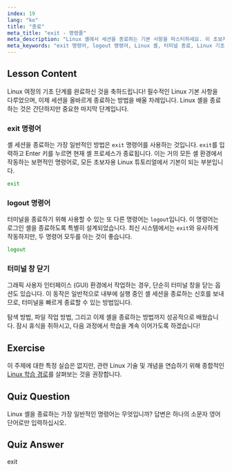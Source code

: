 ```yaml
---
index: 19
lang: "ko"
title: "종료"
meta_title: "exit - 명령줄"
meta_description: "Linux 셸에서 세션을 종료하는 기본 사항을 마스터하세요. 이 초보자용 Linux 튜토리얼은 깔끔한 터미널 종료를 위해 'exit' 및 'logout' 명령을 사용하는 방법을 다룹니다."
meta_keywords: "exit 명령어, logout 명령어, Linux 셸, 터미널 종료, Linux 기초, 초보자 Linux, Linux 튜토리얼"
---
```


## Lesson Content

Linux 여정의 기초 단계를 완료하신 것을 축하드립니다! 필수적인 Linux 기본 사항을 다루었으며, 이제 세션을 올바르게 종료하는 방법을 배울 차례입니다. Linux 셸을 종료하는 것은 간단하지만 중요한 마지막 단계입니다.

### exit 명령어

셸 세션을 종료하는 가장 일반적인 방법은 `exit` 명령어를 사용하는 것입니다. `exit`를 입력하고 Enter 키를 누르면 현재 셸 프로세스가 종료됩니다. 이는 거의 모든 셸 환경에서 작동하는 보편적인 명령어로, 모든 초보자용 Linux 튜토리얼에서 기본이 되는 부분입니다.

```bash
exit
```

### logout 명령어

터미널을 종료하기 위해 사용할 수 있는 또 다른 명령어는 `logout`입니다. 이 명령어는 로그인 셸을 종료하도록 특별히 설계되었습니다. 최신 시스템에서는 `exit`와 유사하게 작동하지만, 두 명령어 모두를 아는 것이 좋습니다.

```bash
logout
```

### 터미널 창 닫기

그래픽 사용자 인터페이스 (GUI) 환경에서 작업하는 경우, 단순히 터미널 창을 닫는 옵션도 있습니다. 이 동작은 일반적으로 내부에 실행 중인 셸 세션을 종료하는 신호를 보내므로, 터미널을 빠르게 종료할 수 있는 방법입니다.

탐색 방법, 파일 작업 방법, 그리고 이제 셸을 종료하는 방법까지 성공적으로 배웠습니다. 잠시 휴식을 취하시고, 다음 과정에서 학습을 계속 이어가도록 하겠습니다!

## Exercise

이 주제에 대한 특정 실습은 없지만, 관련 Linux 기술 및 개념을 연습하기 위해 종합적인 [Linux 학습 경로](https://labex.io/ko/learn/linux)를 살펴보는 것을 권장합니다.

## Quiz Question

Linux 셸을 종료하는 가장 일반적인 명령어는 무엇입니까? 답변은 하나의 소문자 영어 단어로만 입력하십시오.

## Quiz Answer

exit
